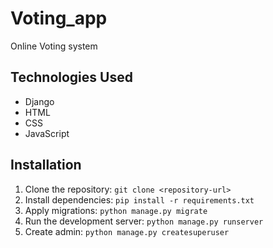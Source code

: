 # Voting_app
Online Voting system

## Technologies Used
- Django
- HTML
- CSS
- JavaScript

## Installation
1. Clone the repository: `git clone <repository-url>`
2. Install dependencies: `pip install -r requirements.txt`
3. Apply migrations: `python manage.py migrate`
4. Run the development server: `python manage.py runserver`
5. Create admin: `python manage.py createsuperuser`